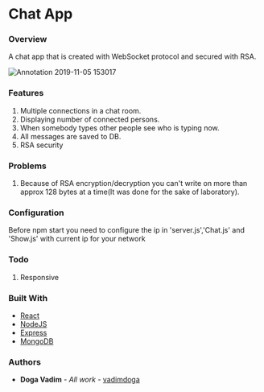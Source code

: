 # Chat App

### Overview
A chat app that is created with WebSocket protocol and secured with RSA.

![Annotation 2019-11-05 153017](https://user-images.githubusercontent.com/43139007/68212372-14502800-ffe2-11e9-8772-5d42aa161f48.png)


### Features
1. Multiple connections in a chat room.
2. Displaying number of connected persons.
3. When somebody types other people see who is typing now.
4. All messages are saved to DB.
5. RSA security

### Problems
1. Because of RSA encryption/decryption you can't write on more than approx 128 bytes at a time(It was done for the sake of laboratory).

### Configuration
Before npm start you need to configure the ip in 'server.js','Chat.js' and 'Show.js' with current ip for your network

### Todo
1. Responsive

### Built With

* [React](https://reactjs.org/)
* [NodeJS](https://nodejs.org/en/)
* [Express](https://expressjs.com/)
* [MongoDB](https://www.mongodb.com/)


### Authors

* **Doga Vadim** - *All work* - [vadimdoga](https://github.com/vadimdoga)
